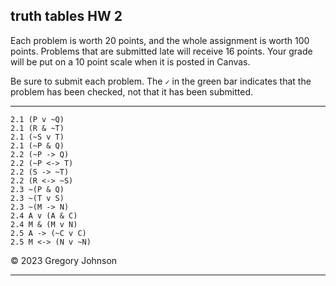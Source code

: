 ## truth tables HW 2

Each problem is worth 20 points, and the whole assignment is worth 100 points. Problems that are submitted late will receive 16 points. Your grade will be put on a 10 point scale when it is posted in Canvas.

Be sure to submit each problem. The `✓` in the green bar indicates that the problem has been checked, not that it has been submitted.

---

~~~{.TruthTable .Simple system="magnusSL" options="nocounterexample" points="20" late-credit="16"}
2.1 (P v ~Q)
2.1 (R & ~T)
2.1 (~S v T)
2.1 (~P & Q)
2.2 (~P -> Q)
2.2 (~P <-> T)
2.2 (S -> ~T)
2.2 (R <-> ~S)
2.3 ~(P & Q)
2.3 ~(T v S)
2.3 ~(M -> N)
2.4 A v (A & C)
2.4 M & (M v N)
2.5 A -> (~C v C)
2.5 M <-> (N v ~N)
~~~

&copy; 2023 Gregory Johnson 

---
